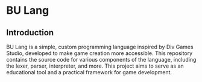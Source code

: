 
# BU Lang

## Introduction

BU Lang is a simple, custom programming language inspired by Div Games Studio, developed to make game creation more accessible. This repository contains the source code for various components of the language, including the lexer, parser, interpreter, and more. This project aims to serve as an educational tool and a practical framework for game development.
